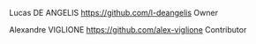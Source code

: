 Lucas DE ANGELIS https://github.com/l-deangelis
Owner

Alexandre VIGLIONE https://github.com/alex-viglione
Contributor
